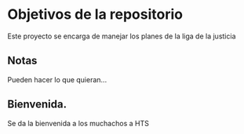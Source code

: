 # Objetivos de la repositorio

Este proyecto se encarga de manejar los planes de la liga de la justicia


## Notas
Pueden hacer lo que quieran...

## Bienvenida.

Se da la bienvenida a los muchachos a HTS
